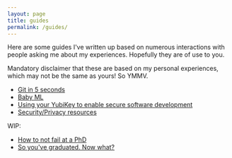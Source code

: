 ```yaml
---
layout: page
title: guides
permalink: /guides/
---
```


Here are some guides I've written up based on numerous interactions with people asking me about my experiences. Hopefully they are of use to you.

Mandatory disclaimer that these are based on my personal experiences, which may not be the same as yours! So YMMV.

* [Git in 5 seconds](/guides/git/)
* [Baby ML](/guides/baby-ml/)
* [Using your YubiKey to enable secure software development](/guides/yubikey/)
* [Security/Privacy resources](/guides/introsec/)

WIP:

* [How to not fail at a PhD](/guides/phd/)
* [So you've graduated. Now what?](/guides/newgrad/)
